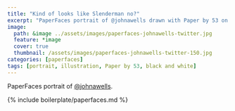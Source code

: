 ```yaml
---
title: "Kind of looks like Slenderman no?"
excerpt: "PaperFaces portrait of @johnawells drawn with Paper by 53 on an iPad."
image: 
  path: &image ../assets/images/paperfaces-johnawells-twitter.jpg 
  feature: *image
  cover: true
  thumbnail: /assets/images/paperfaces-johnawells-twitter-150.jpg
categories: [paperfaces]
tags: [portrait, illustration, Paper by 53, black and white]
---
```


PaperFaces portrait of [@johnawells](https://twitter.com/johnawells).

{% include boilerplate/paperfaces.md %}
